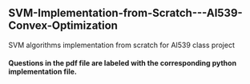 ## SVM-Implementation-from-Scratch---AI539-Convex-Optimization
SVM algorithms implementation from scratch for AI539 class project

#### Questions in the pdf file are labeled with the corresponding python implementation file.
